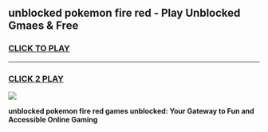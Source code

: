 
## unblocked pokemon fire red - Play Unblocked Gmaes & Free
<h3>
<a href="https://news.freeplayer.one?title=unblocked_pokemon_fire_red&ref=16F">CLICK TO PLAY</a></h3>
<hr>

<h3>
<a href="https://news.freeplayer.one?title=unblocked_pokemon_fire_red&ref=16F">CLICK 2 PLAY</a>
  
</h3>

<a href="https://news.freeplayer.one?title=unblocked_pokemon_fire_red&ref=16F/"><img src="https://clearcache.store/games.png"></a>


**unblocked pokemon fire red games unblocked: Your Gateway to Fun and Accessible Online Gaming**
